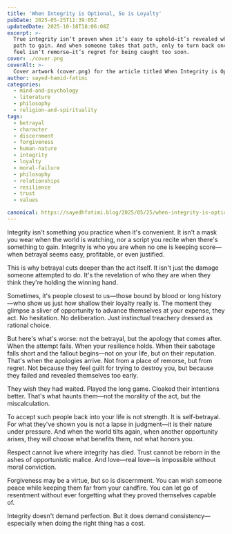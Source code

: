 ```yaml
---
title: 'When Integrity is Optional, So is Loyalty'
pubDate: 2025-05-25T11:39:05Z
updatedDate: 2025-10-18T18:06:08Z
excerpt: >-
  True integrity isn’t proven when it’s easy to uphold—it’s revealed when betrayal is the faster
  path to gain. And when someone takes that path, only to turn back once they’ve failed, what they
  feel isn’t remorse—it’s regret for being caught too soon.
cover: ./cover.png
coverAlt: >-
  Cover artwork (cover.png) for the article titled When Integrity is Optional, So is Loyalty.
author: sayed-hamid-fatimi
categories:
  - mind-and-psychology
  - literature
  - philosophy
  - religion-and-spirituality
tags:
  - betrayal
  - character
  - discernment
  - forgiveness
  - human-nature
  - integrity
  - loyalty
  - moral-failure
  - philosophy
  - relationships
  - resilience
  - trust
  - values

canonical: https://sayedhfatimi.blog/2025/05/25/when-integrity-is-optional-so-is-loyalty/
---
```


Integrity isn't something you practice when it's convenient. It isn't a mask you wear when the world is watching, nor a script you recite when there's something to gain. Integrity is who you are when no one is keeping score—when betrayal seems easy, profitable, or even justified.

This is why betrayal cuts deeper than the act itself. It isn't just the damage someone attempted to do. It's the revelation of who they are when they think they're holding the winning hand.

Sometimes, it's people closest to us—those bound by blood or long history—who show us just how shallow their loyalty really is. The moment they glimpse a sliver of opportunity to advance themselves at your expense, they act. No hesitation. No deliberation. Just instinctual treachery dressed as rational choice.

But here's what's worse: not the betrayal, but the apology that comes after. When the attempt fails. When your resilience holds. When their sabotage falls short and the fallout begins—not on your life, but on their reputation. That's when the apologies arrive. Not from a place of remorse, but from regret. Not because they feel guilt for trying to destroy you, but because they failed and revealed themselves too early.

They wish they had waited. Played the long game. Cloaked their intentions better. That's what haunts them—not the morality of the act, but the miscalculation.

To accept such people back into your life is not strength. It is self-betrayal. For what they've shown you is not a lapse in judgment—it is their nature under pressure. And when the world tilts again, when another opportunity arises, they will choose what benefits them, not what honors you.

Respect cannot live where integrity has died. Trust cannot be reborn in the ashes of opportunistic malice. And love—real love—is impossible without moral conviction.

Forgiveness may be a virtue, but so is discernment. You can wish someone peace while keeping them far from your candfire. You can let go of resentment without ever forgetting what they proved themselves capable of.

Integrity doesn't demand perfection. But it does demand consistency—especially when doing the right thing has a cost.
